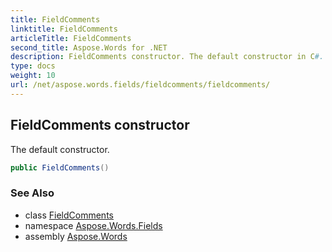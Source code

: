 ```yaml
---
title: FieldComments
linktitle: FieldComments
articleTitle: FieldComments
second_title: Aspose.Words for .NET
description: FieldComments constructor. The default constructor in C#.
type: docs
weight: 10
url: /net/aspose.words.fields/fieldcomments/fieldcomments/
---
```

## FieldComments constructor

The default constructor.

```csharp
public FieldComments()
```

### See Also

* class [FieldComments](../)
* namespace [Aspose.Words.Fields](../../fieldcomments/)
* assembly [Aspose.Words](../../../)
